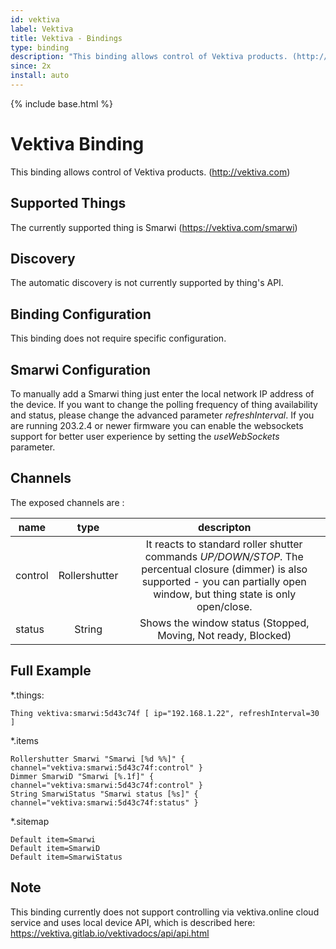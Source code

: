 ```yaml
---
id: vektiva
label: Vektiva
title: Vektiva - Bindings
type: binding
description: "This binding allows control of Vektiva products. (http://vektiva.com)"
since: 2x
install: auto
---
```


<!-- Attention authors: Do not edit directly. Please add your changes to the appropriate source repository -->

{% include base.html %}

# Vektiva Binding

This binding allows control of Vektiva products. (http://vektiva.com)

## Supported Things

The currently supported thing is Smarwi (https://vektiva.com/smarwi)

## Discovery

The automatic discovery is not currently supported by thing's API.

## Binding Configuration

This binding does not require specific configuration.

## Smarwi Configuration

To manually add a Smarwi thing just enter the local network IP address of the device. 
If you want to change the polling frequency of thing availability and status, please change the advanced parameter _refreshInterval_. 
If you are running 203.2.4 or newer firmware you can enable the websockets support for better user experience by setting the _useWebSockets_ parameter.

## Channels

The exposed channels are :

| name | type | descripton |
| --- |:---:|:-----:|
| control |  Rollershutter | It reacts to standard roller shutter commands _UP/DOWN/STOP_. The percentual closure (dimmer) is also supported - you can partially open window, but thing state is only open/close. |
| status | String | Shows the window status (Stopped, Moving, Not ready, Blocked) |

## Full Example

*.things:

```
Thing vektiva:smarwi:5d43c74f [ ip="192.168.1.22", refreshInterval=30 ]
```

*.items

```
Rollershutter Smarwi "Smarwi [%d %%]" { channel="vektiva:smarwi:5d43c74f:control" }
Dimmer SmarwiD "Smarwi [%.1f]" { channel="vektiva:smarwi:5d43c74f:control" }
String SmarwiStatus "Smarwi status [%s]" { channel="vektiva:smarwi:5d43c74f:status" }
```

*.sitemap

```
Default item=Smarwi
Default item=SmarwiD
Default item=SmarwiStatus
```

## Note

This binding currently does not support controlling via vektiva.online cloud service and uses local device API, which is described here: https://vektiva.gitlab.io/vektivadocs/api/api.html
